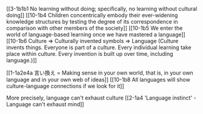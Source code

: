 [[3-1b1b1 No learning without doing; specifically, no learning without cultural doing]]
[[10-1b4 Children concentrically embody their ever-widening knowledge structures by testing the degree of its correspondence in comparison with other members of the society]]
[[10-1b5 We enter the world of language-based learning once we have mastered a language]]
[[10-1b6 Culture ⇒ Culturally invented symbols ⇒ Language (Culture invents things. Everyone is part of a culture. Every individual learning take place within culture. Every invention is built up over time, including language.)]]

[[1-1a2e4a 言い換え = Making sense in your own world, that is, in your own language and in your own web of ideas]]
	[[10-1b8 All languages will show culture-language connections if we look for it]]

More precisely, language can't exhaust culture
	[[2-1a4 'Language instinct' - Language can't exhaust mind]]